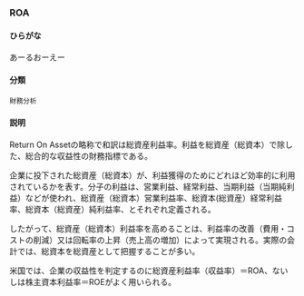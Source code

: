 <div style="display:none;">

## [あ行](securities-terms?id=あ行)
## [か行](securities-terms?id=か行)
## [さ行](securities-terms?id=さ行)
## [た行](securities-terms?id=た行)
## [な行](securities-terms?id=な行)
## [は行](securities-terms?id=は行)
## [ま行](securities-terms?id=ま行)
## [や行](securities-terms?id=や行)
## [ら行](securities-terms?id=ら行)
## [わ行](securities-terms?id=わ行)
## [英数字・記号](securities-terms?id=英数字・記号)

</div>

### ROA

#### ひらがな

あーるおーえー

#### 分類

`財務分析`

#### 説明

Return On Assetの略称で和訳は総資産利益率。利益を総資産（総資本）で除した、総合的な収益性の財務指標である。
 
企業に投下された総資産（総資本）が、利益獲得のためにどれほど効率的に利用されているかを表す。分子の利益は、営業利益、経常利益、当期利益（当期純利益）などが使われ、総資産（総資本）営業利益率、総資本(総資産）経常利益率、総資本（総資産）純利益率、とそれぞれ定義される。
 
したがって、総資産（総資本）利益率を高めることは、利益率の改善（費用・コストの削減）又は回転率の上昇（売上高の増加）によって実現される。実際の会計では、総資本を総資産として把握することが多い。
 
米国では、企業の収益性を判定するのに総資産利益率（収益率）＝ROA、ないしは株主資本利益率＝ROEがよく用いられる。

